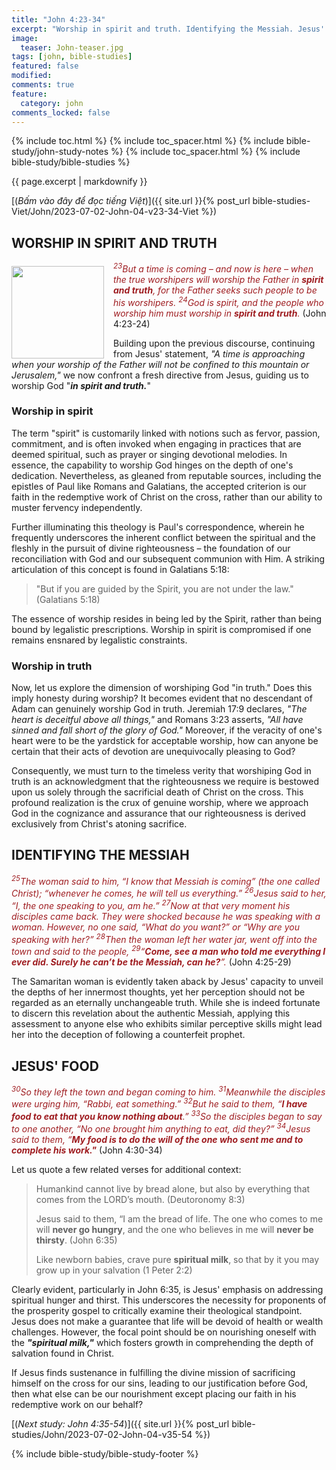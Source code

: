 ```yaml
---
title: "John 4:23-34"
excerpt: "Worship in spirit and truth. Identifying the Messiah. Jesus' food."
image:
  teaser: John-teaser.jpg
tags: [john, bible-studies]
featured: false
modified:
comments: true
feature:
  category: john
comments_locked: false
---
```


{% include toc.html %}
{% include toc_spacer.html %}
{% include bible-study/john-study-notes %}
{% include toc_spacer.html %}
{% include bible-study/bible-studies %}

{{ page.excerpt | markdownify }}

[(<em>Bấm vào đây để đọc tiếng Việt</em>)]({{ site.url }}{% post_url bible-studies-Viet/John/2023-07-02-John-04-v23-34-Viet %})

## WORSHIP IN SPIRIT AND TRUTH

<div>
<p>
<img alt src="http://vacsf.org/assets/images/John-teaser.jpg" style="border: 0px none; margin: 7px 15px 0px 0px; max-width: 100%; height: 148px; padding: 0px; float: left;">
    <span style="color: rgb(159, 29, 33);"><i><sup>23</sup>But a time is coming – and now is here – when the true worshipers will worship the Father in <strong>spirit and truth</strong>, for the Father seeks such people to be his worshipers. <sup>24</sup>God is spirit, and the people who worship him must worship in <strong>spirit and truth</strong>.</i></span> (John 4:23-24)</p>
</div>

Building upon the previous discourse, continuing from Jesus' statement, *"A time is approaching when your worship of the Father will not be confined to this mountain or Jerusalem,"* we now confront a fresh directive from Jesus, guiding us to worship God "***in spirit and truth.***"

### Worship in spirit

The term "spirit" is customarily linked with notions such as fervor, passion, commitment, and is often invoked when engaging in practices that are deemed spiritual, such as prayer or singing devotional melodies. In essence, the capability to worship God hinges on the depth of one's dedication. Nevertheless, as gleaned from reputable sources, including the epistles of Paul like Romans and Galatians, the accepted criterion is our faith in the redemptive work of Christ on the cross, rather than our ability to muster fervency independently.

Further illuminating this theology is Paul's correspondence, wherein he frequently underscores the inherent conflict between the spiritual and the fleshly in the pursuit of divine righteousness – the foundation of our reconciliation with God and our subsequent communion with Him. A striking articulation of this concept is found in Galatians 5:18:

> "But if you are guided by the Spirit, you are not under the law." (Galatians 5:18)

The essence of worship resides in being led by the Spirit, rather than being bound by legalistic prescriptions. Worship in spirit is compromised if one remains ensnared by legalistic constraints.

### Worship in truth

Now, let us explore the dimension of worshiping God "in truth." Does this imply honesty during worship? It becomes evident that no descendant of Adam can genuinely worship God in truth. Jeremiah 17:9 declares, *"The heart is deceitful above all things,"* and Romans 3:23 asserts, *"All have sinned and fall short of the glory of God."* Moreover, if the veracity of one's heart were to be the yardstick for acceptable worship, how can anyone be certain that their acts of devotion are unequivocally pleasing to God?

Consequently, we must turn to the timeless verity that worshiping God in truth is an acknowledgment that the righteousness we require is bestowed upon us solely through the sacrificial death of Christ on the cross. This profound realization is the crux of genuine worship, where we approach God in the cognizance and assurance that our righteousness is derived exclusively from Christ's atoning sacrifice.

## IDENTIFYING THE MESSIAH

<span style="color: rgb(159, 29, 33);">
<i><sup>25</sup>The woman said to him, “I know that Messiah is coming” (the one called Christ); “whenever he comes, he will tell us everything.” <sup>26</sup>Jesus said to her, “I, the one speaking to you, am he.” <sup>27</sup>Now at that very moment his disciples came back. They were shocked because he was speaking with a woman. However, no one said, “What do you want?” or “Why are you speaking with her?” <sup>28</sup>Then the woman left her water jar, went off into the town and said to the people, <sup>29</sup>“<strong>Come, see a man who told me everything I ever did. Surely he can’t be the Messiah, can he?</strong>”.</i></span> (John 4:25-29)

The Samaritan woman is evidently taken aback by Jesus' capacity to unveil the depths of her innermost thoughts, yet her perception should not be regarded as an eternally unchangeable truth. While she is indeed fortunate to discern this revelation about the authentic Messiah, applying this assessment to anyone else who exhibits similar perceptive skills might lead her into the deception of following a counterfeit prophet.

## JESUS' FOOD

<span style="color: rgb(159, 29, 33);">
<i><sup>30</sup>So they left the town and began coming to him. <sup>31</sup>Meanwhile the disciples were urging him, “Rabbi, eat something.” <sup>32</sup>But he said to them, “<strong>I have food to eat that you know nothing about</strong>.” <sup>33</sup>So the disciples began to say to one another, “No one brought him anything to eat, did they?” <sup>34</sup>Jesus said to them, “<strong>My food is to do the will of the one who sent me and to complete his work."</strong></i></span> (John 4:30-34)

Let us quote a few related verses for additional context:

> Humankind cannot live by bread alone, but also by everything that comes from the LORD’s mouth. (Deutoronomy 8:3)
>
> Jesus said to them, “I am the bread of life. The one who comes to me will <strong>never go hungry</strong>, and the one who believes in me will <strong>never be thirsty</strong>. (John 6:35)
>
> Like newborn babies, crave pure <strong>spiritual milk</strong>, so that by it you may grow up in your salvation (1 Peter 2:2)

Clearly evident, particularly in John 6:35, is Jesus' emphasis on addressing spiritual hunger and thirst. This underscores the necessity for proponents of the prosperity gospel to critically examine their theological standpoint. Jesus does not make a guarantee that life will be devoid of health or wealth challenges. However, the focal point should be on nourishing oneself with the ***"spiritual milk,"*** which fosters growth in comprehending the depth of salvation found in Christ.

If Jesus finds sustenance in fulfilling the divine mission of sacrificing himself on the cross for our sins, leading to our justification before God, then what else can be our nourishment except placing our faith in his redemptive work on our behalf?

[(<em>Next study: John 4:35-54</em>)]({{ site.url }}{% post_url bible-studies/John/2023-07-02-John-04-v35-54 %})

{% include bible-study/bible-study-footer %}

